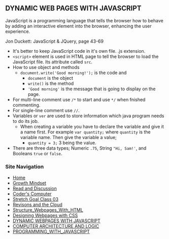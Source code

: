 ## DYNAMIC WEB PAGES WITH JAVASCRIPT

JavaScript is a programming language that tells the browser how to behave by adding an interactive element into the browser, enhancing the user experience. 

Jon Duckett: JavaScript & JQuery, page 43-69
- It's better to keep JavaScript code in it's own file. .js extension.  
- `<script>` element is  used in HTML page to tell the browser to load the JavaScript file. Its attribute called `src`. 
- How to use object and methods
    - `document.write('Good morning!');` is the code and 
        - `document` is the object
        - `write()` is the method 
        - `'Good morning'` is the message that is going to display on the page. 
- For multi-line comment use `/*` to start and use `*/` when fnished commenting. 
- For single-line comment use `//`. 
- Variables or `ver` are used to store information which java program needs to do its job. 
    - When creating a variable you have to declare the variable and give it a name first. For example `var quantity;` where `quantity` is the variable name. Then give the variable a value; 
        - `quantity = 3;` 3 being the value. 
- There are three data types; Numeric `.75`, String `"Hi, Sam!'`, and Booleans `true` or `false`.  

### Site Navigation
- [Home](/README.md)
- [Growth Mindset](/GrowthMindset.md)
- [Read and Discussion](/Discussion.md)
- [Coder's Computer](/Coder'sComputer.md) 
- [Stretch Goal Class 03](/StretchGoalClass03.md)
- [Revisons and the Cloud](/Revisions_And_The_Cloud.md)
- [Structure_Webpages_With_HTML](/STRUCTURE_WEBPAGES_WITH_HTML.md)
- [Designing Webpages with CSS](/DESIGN_WEBPAGES_WITH_CSS.md)
- [DYNAMIC WEBPAGES WITH JAVASCRIPT](/DYNAMIC_WEBPAGES_WITH_JAVASCRIPT.md)
- [COMPUTER ARCHITECTURE AND LOGIC](/COMPUTER_ARCHITECTURE_AND_LOGIC.md)
- [PROGRAMMING_WITH_JAVASCRIPT](/PROGRAMMING_WITH_JAVASCRIPT.md)
